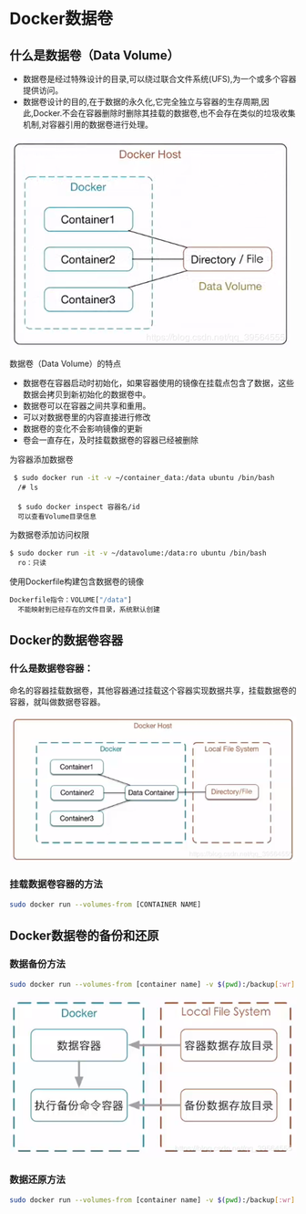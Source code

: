 # Docker数据卷

## 什么是数据卷（Data Volume）

- 数据卷是经过特殊设计的目录,可以绕过联合文件系统(UFS),为一个或多个容器提供访问。
- 数据卷设计的目的,在于数据的永久化,它完全独立与容器的生存周期,因此,Docker.不会在容器删除时删除其挂载的数据卷,也不会存在类似的垃圾收集机制,对容器引用的数据卷进行处理。

![Alt](.\img\20190802111712300.png)

数据卷（Data Volume）的特点

- 数据卷在容器启动时初始化，如果容器使用的镜像在挂载点包含了数据，这些数据会拷贝到新初始化的数据卷中。
- 数据卷可以在容器之间共享和重用。
- 可以对数据卷里的内容直接进行修改
- 数据卷的变化不会影响镜像的更新
- 卷会一直存在，及时挂载数据卷的容器已经被删除

为容器添加数据卷

```bash
 $ sudo docker run -it -v ~/container_data:/data ubuntu /bin/bash
  /# ls

  $ sudo docker inspect 容器名/id
  可以查看Volume目录信息
```

为数据卷添加访问权限

```bash
$ sudo docker run -it -v ~/datavolume:/data:ro ubuntu /bin/bash
  ro：只读
```

使用Dockerfile构建包含数据卷的镜像

```bash
Dockerfile指令：VOLUME["/data"]
  不能映射到已经存在的文件目录，系统默认创建
```

## Docker的数据卷容器

### 什么是数据卷容器：

​	命名的容器挂载数据卷，其他容器通过挂载这个容器实现数据共享，挂载数据卷的容器，就叫做数据卷容器。

![Alt](.\img\20190802115901717.png)

### 挂载数据卷容器的方法

```bash
sudo docker run --volumes-from [CONTAINER NAME]
```

## Docker数据卷的备份和还原

### 数据备份方法

```bash
sudo docker run --volumes-from [container name] -v $(pwd):/backup[:wr] ubuntu tar cvf /backup/backup.tar [container data volume]
```

![Alt](.\img\2019080212104349.png)

### 数据还原方法

```bash
sudo docker run --volumes-from [container name] -v $(pwd):/backup[:wr] ubuntu tar xvf /backup/backup.tar [container data volume]
```

